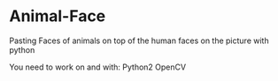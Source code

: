 # Animal-Face
Pasting Faces of animals on top of the human faces on the picture with python 

You need to work on and with:
Python2
OpenCV
